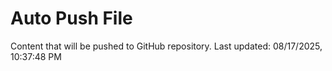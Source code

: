 # Auto Push File

Content that will be pushed to GitHub repository.
Last updated: 08/17/2025, 10:37:48 PM